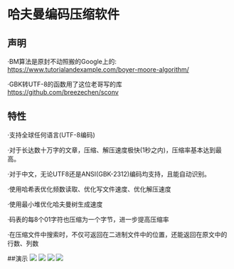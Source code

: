 # 哈夫曼编码压缩软件
声明
------------------

·BM算法是原封不动照搬的Google上的: <https://www.tutorialandexample.com/boyer-moore-algorithm/>  

·GBK转UTF-8的函数用了这位老哥写的库<https://github.com/breezechen/sconv>  

特性  
------------------
·支持全球任何语言(UTF-8编码)  

·对于长达数十万字的文章，压缩、解压速度极快(1秒之内)，压缩率基本达到最高。   
	
·对于中文，无论UTF8还是ANSI(GBK-2312)编码均支持，且能自动识别。  
	
·使用哈希表优化频数读取、优化写文件速度、优化解压速度  
	
·使用最小堆优化哈夫曼树生成速度  
	
·码表的每8个01字符也压缩为一个字节，进一步提高压缩率  
	
·在压缩文件中搜索时，不仅可返回在二进制文件中的位置，还能返回在原文中的行数、列数  
	
##演示
[![](http://shrike.site/pic/红楼梦.png)](http://shrike.site/pic/红楼梦.png)
[![](http://shrike.site/pic/三体.png)](http://shrike.site/pic/三体.png)
[![](http://shrike.site/pic/三体找水滴.png)](http://shrike.site/pic/三体找水滴.png)
[![](http://shrike.site/pic/挪威的森林.png)](http://shrike.site/pic/挪威的森林.png)
